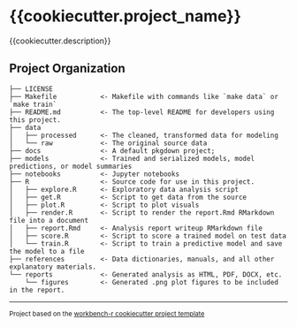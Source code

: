 {{cookiecutter.project_name}}
==============================

{{cookiecutter.description}}

Project Organization
------------

    ├── LICENSE
    ├── Makefile           <- Makefile with commands like `make data` or `make train`
    ├── README.md          <- The top-level README for developers using this project.
    ├── data
    │   ├── processed      <- The cleaned, transformed data for modeling
    │   └── raw            <- The original source data
    ├── docs               <- A default pkgdown project;
    ├── models             <- Trained and serialized models, model predictions, or model summaries
    ├── notebooks          <- Jupyter notebooks
    ├── R                  <- Source code for use in this project.
    │   ├── explore.R      <- Exploratory data analysis script
    │   ├── get.R          <- Script to get data from the source
    │   ├── plot.R         <- Script to plot visuals
    │   ├── render.R       <- Script to render the report.Rmd RMarkdown file into a document
    │   ├── report.Rmd     <- Analysis report writeup RMarkdown file
    │   ├── score.R        <- Script to score a trained model on test data
    │   └── train.R        <- Script to train a predictive model and save the model to a file
    ├── references         <- Data dictionaries, manuals, and all other explanatory materials.
    └── reports            <- Generated analysis as HTML, PDF, DOCX, etc.
        └── figures        <- Generated .png plot figures to be included in the report.


--------

<p><small>Project based on the <a target="_blank" href="https://github.com/alexkyllo/workbench-r">workbench-r cookiecutter project template</a></small></p>
